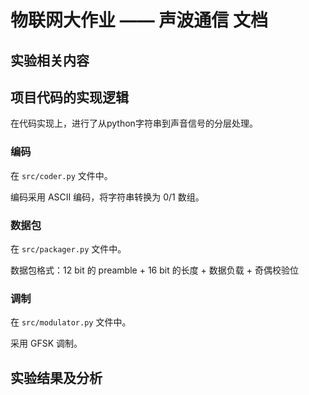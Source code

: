 # 物联网大作业 —— 声波通信 文档

## 实验相关内容

## 项目代码的实现逻辑

在代码实现上，进行了从python字符串到声音信号的分层处理。

### 编码

在 `src/coder.py` 文件中。

编码采用 ASCII 编码，将字符串转换为 0/1 数组。

### 数据包

在 `src/packager.py` 文件中。

数据包格式：12 bit 的 preamble + 16 bit 的长度 + 数据负载 + 奇偶校验位

### 调制

在 `src/modulator.py` 文件中。

采用 GFSK 调制。

## 实验结果及分析
